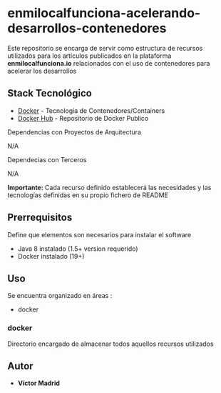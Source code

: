 # enmilocalfunciona-acelerando-desarrollos-contenedores

Este repositorio se encarga de servir como estructura de recursos utilizados para los artículos publicados en la plataforma **enmilocalfunciona.io** relacionados con el uso de contenedores para acelerar los desarrollos





## Stack Tecnológico

* [Docker](https://www.docker.com/) - Tecnología de Contenedores/Containers
* [Docker Hub](https://hub.docker.com/) - Repositorio de Docker Publico

Dependencias con Proyectos de Arquitectura

N/A

Dependecias con Terceros

N/A

**Importante:** Cada recurso definido establecerá las necesidades y las tecnologías definidas en su propio fichero de README





## Prerrequisitos

Define que elementos son necesarios para instalar el software

* Java 8 instalado (1.5+ version requerido)
* Docker instalado (19+)





## Uso


Se encuentra organizado en áreas :

* docker


### docker

Directorio encargado de almacenar todos aquellos recursos utilizados





## Autor

* **Víctor Madrid**
